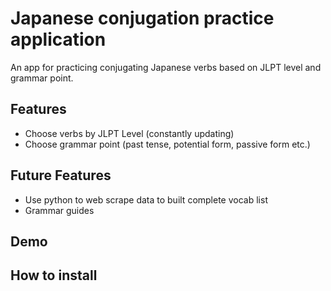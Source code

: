 # Japanese conjugation practice application

An app for practicing conjugating Japanese verbs based on JLPT level and grammar point.

## Features

- Choose verbs by JLPT Level (constantly updating)
- Choose grammar point (past tense, potential form, passive form etc.)

## Future Features

- Use python to web scrape data to built complete vocab list
- Grammar guides

## Demo

## How to install
